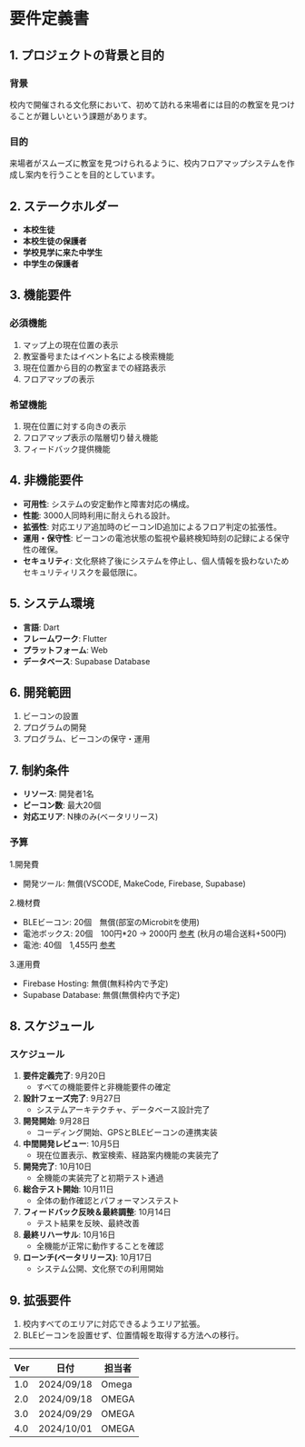 # 要件定義書

## 1. プロジェクトの背景と目的
### 背景
校内で開催される文化祭において、初めて訪れる来場者には目的の教室を見つけることが難しいという課題があります。

### 目的
来場者がスムーズに教室を見つけられるように、校内フロアマップシステムを作成し案内を行うことを目的としています。

## 2. ステークホルダー
- **本校生徒**
- **本校生徒の保護者**
- **学校見学に来た中学生**
- **中学生の保護者**

## 3. 機能要件
### 必須機能
1. マップ上の現在位置の表示
2. 教室番号またはイベント名による検索機能
3. 現在位置から目的の教室までの経路表示
4. フロアマップの表示

### 希望機能
1. 現在位置に対する向きの表示
2. フロアマップ表示の階層切り替え機能
3. フィードバック提供機能

## 4. 非機能要件
- **可用性**: システムの安定動作と障害対応の構成。
- **性能**: 3000人同時利用に耐えられる設計。
- **拡張性**: 対応エリア追加時のビーコンID追加によるフロア判定の拡張性。
- **運用・保守性**: ビーコンの電池状態の監視や最終検知時刻の記録による保守性の確保。
- **セキュリティ**: 文化祭終了後にシステムを停止し、個人情報を扱わないためセキュリティリスクを最低限に。

## 5. システム環境
- **言語**: Dart
- **フレームワーク**: Flutter
- **プラットフォーム**: Web
- **データベース**: Supabase Database

## 6. 開発範囲
1. ビーコンの設置
2. プログラムの開発
3. プログラム、ビーコンの保守・運用

## 7. 制約条件
- **リソース**: 開発者1名
- **ビーコン数**: 最大20個
- **対応エリア**: N棟のみ(ベータリリース)
### 予算
1.開発費
- 開発ツール: 無償(VSCODE, MakeCode, Firebase, Supabase)

2.機材費
- BLEビーコン: 20個　無償(部室のMicrobitを使用)
- 電池ボックス: 20個　100円*20 -> 2000円 [参考](https://akizukidenshi.com/catalog/g/g112665/) (秋月の場合送料+500円)
- 電池: 40個　1,455円 [参考](https://www.amazon.co.jp/Amazon%E3%83%99%E3%83%BC%E3%82%B7%E3%83%83%E3%82%AF-%E5%8D%98%E4%B8%89%E9%9B%BB%E6%B1%A0-%E4%BF%9D%E5%AD%98%E6%9C%9F%E9%99%9010%E5%B9%B4-48%E5%80%8B%E3%82%BB%E3%83%83%E3%83%88-%E6%B6%B2%E6%BC%8F%E3%82%8C%E9%98%B2%E6%AD%A2/dp/B00MNV8E0C?ref_=ast_sto_dp&th=1)

3.運用費
- Firebase Hosting: 無償(無料枠内で予定)
- Supabase Database: 無償(無償枠内で予定)
## 8. スケジュール
### スケジュール

1. **要件定義完了**: 9月20日
    - すべての機能要件と非機能要件の確定
2. **設計フェーズ完了**: 9月27日
    - システムアーキテクチャ、データベース設計完了
3. **開発開始**: 9月28日
    - コーディング開始、GPSとBLEビーコンの連携実装
4. **中間開発レビュー**: 10月5日
    - 現在位置表示、教室検索、経路案内機能の実装完了
5. **開発完了**: 10月10日
    - 全機能の実装完了と初期テスト通過
6. **総合テスト開始**: 10月11日
    - 全体の動作確認とパフォーマンステスト
7. **フィードバック反映＆最終調整**: 10月14日
    - テスト結果を反映、最終改善
8. **最終リハーサル**: 10月16日
    - 全機能が正常に動作することを確認
9. **ローンチ(ベータリリース)**: 10月17日
    - システム公開、文化祭での利用開始

## 9. 拡張要件
1. 校内すべてのエリアに対応できるようエリア拡張。
2. BLEビーコンを設置せず、位置情報を取得する方法への移行。

---

| Ver  | 日付       | 担当者  |
|------|------------|---------|
| 1.0  | 2024/09/18 | Omega   |
| 2.0  | 2024/09/18 | OMEGA   |
| 3.0  | 2024/09/29 | OMEGA   |
| 4.0  | 2024/10/01 | OMEGA   |